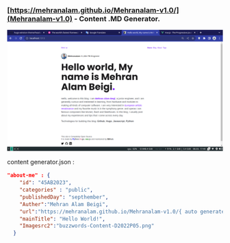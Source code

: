 ### [https://mehranalam.github.io/Mehranalam-v1.0/](Mehranalam-v1.0) - Content .MD Generator.

<img src="https://raw.githubusercontent.com/Mehranalam/Mehranalam-v1.0/master/2023-03-08-174924_1366x768_scrot.png">

content generator.json :

```json
"about-me" : {
    "id": "45AB2023",
    "categories" : "public",
    "publishedDay": "septhember",
    "Auther":"Mehran Alam Beigi",
    "url":"https://mehranalam.github.io/Mehranalam-v1.0/{ auto generate }",
    "mainTitle": "Hello World!",
    "Imagesrc2":"buzzwords-Content-D2022P05.png"
  }
```
